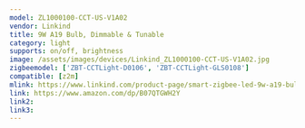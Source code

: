 ```yaml
---
model: ZL1000100-CCT-US-V1A02 
vendor: Linkind
title: 9W A19 Bulb, Dimmable & Tunable
category: light
supports: on/off, brightness
image: /assets/images/devices/Linkind_ZL1000100-CCT-US-V1A02.jpg
zigbeemodel: ['ZBT-CCTLight-D0106', 'ZBT-CCTLight-GLS0108']
compatible: [z2m]
mlink: https://www.linkind.com/product-page/smart-zigbee-led-9w-a19-bulb-dimmable-tunable-hub-required-alexa-control
link: https://www.amazon.com/dp/B07QTGWH2Y
link2: 
link3: 
---
```

